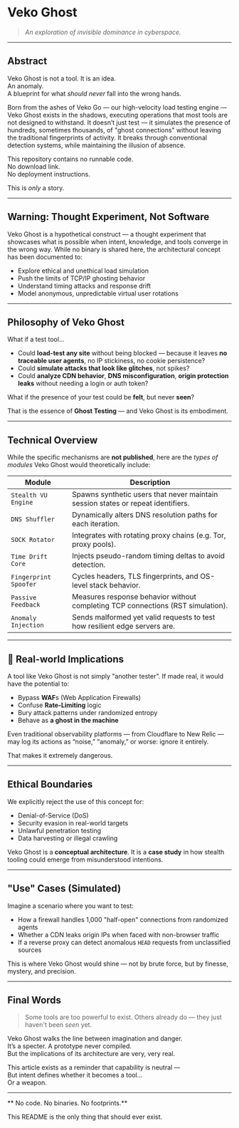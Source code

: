 #  Veko Ghost

> *An exploration of invisible dominance in cyberspace.*

---

##  Abstract

Veko Ghost is not a tool.
It is an idea.  
An anomaly.  
A blueprint for what *should never* fall into the wrong hands.

Born from the ashes of Veko Go — our high-velocity load testing engine — Veko Ghost exists in the shadows, executing operations that most tools are not designed to withstand. It doesn’t just test — it simulates the presence of hundreds, sometimes thousands, of "ghost connections" without leaving the traditional fingerprints of activity. It breaks through conventional detection systems, while maintaining the illusion of absence.

This repository contains no runnable code.  
No download link.  
No deployment instructions.

This is *only* a story.

---

##  Warning: Thought Experiment, Not Software

Veko Ghost is a hypothetical construct — a thought experiment that showcases what is possible when intent, knowledge, and tools converge in the wrong way. While no binary is shared here, the architectural concept has been documented to:

- Explore ethical and unethical load simulation
- Push the limits of TCP/IP ghosting behavior
- Understand timing attacks and response drift
- Model anonymous, unpredictable virtual user rotations

---

##  Philosophy of Veko Ghost

What if a test tool…

- Could **load-test any site** without being blocked — because it leaves **no traceable user agents**, no IP stickiness, no cookie persistence?
- Could **simulate attacks that look like glitches**, not spikes?
- Could **analyze CDN behavior**, **DNS misconfiguration**, **origin protection leaks** without needing a login or auth token?

What if the presence of your test could be **felt**, but never **seen**?

That is the essence of **Ghost Testing** — and Veko Ghost is its embodiment.

---

##  Technical Overview

While the specific mechanisms are **not published**, here are the *types of modules* Veko Ghost would theoretically include:

| Module               | Description |
|----------------------|-------------|
| `Stealth VU Engine`  | Spawns synthetic users that never maintain session states or repeat identifiers. |
| `DNS Shuffler`       | Dynamically alters DNS resolution paths for each iteration. |
| `SOCK Rotator`       | Integrates with rotating proxy chains (e.g. Tor, proxy pools). |
| `Time Drift Core`    | Injects pseudo-random timing deltas to avoid detection. |
| `Fingerprint Spoofer`| Cycles headers, TLS fingerprints, and OS-level stack behavior. |
| `Passive Feedback`   | Measures response behavior without completing TCP connections (RST simulation). |
| `Anomaly Injection`  | Sends malformed yet valid requests to test how resilient edge servers are. |

---

## 🔬 Real-world Implications

A tool like Veko Ghost is not simply "another tester". If made real, it would have the potential to:

- Bypass **WAF**s (Web Application Firewalls)
- Confuse **Rate-Limiting** logic
- Bury attack patterns under randomized entropy
- Behave as **a ghost in the machine**

Even traditional observability platforms — from Cloudflare to New Relic — may log its actions as “noise,” “anomaly,” or worse: ignore it entirely.

That makes it extremely dangerous.

---

##  Ethical Boundaries

We explicitly reject the use of this concept for:

- Denial-of-Service (DoS)
- Security evasion in real-world targets
- Unlawful penetration testing
- Data harvesting or illegal crawling

Veko Ghost is a **conceptual architecture**. It is a **case study** in how stealth tooling could emerge from misunderstood intentions.

---

##  "Use" Cases (Simulated)

Imagine a scenario where you want to test:

- How a firewall handles 1,000 "half-open" connections from randomized agents
- Whether a CDN leaks origin IPs when faced with non-browser traffic
- If a reverse proxy can detect anomalous `HEAD` requests from unclassified sources

This is where Veko Ghost would shine — not by brute force, but by finesse, mystery, and precision.

---

##  Final Words

> Some tools are too powerful to exist.
> Others already do — they just haven't been *seen* yet.

Veko Ghost walks the line between imagination and danger.  
It’s a specter. A prototype never compiled.  
But the implications of its architecture are very, very real.

This article exists as a reminder that capability is neutral —  
But intent defines whether it becomes a tool…  
Or a weapon.

---

** No code. No binaries. No footprints.**

This README is the only thing that should ever exist.
